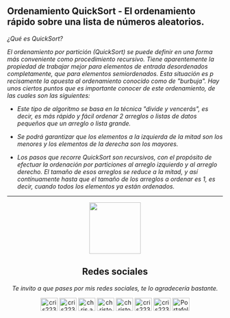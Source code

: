 ## Ordenamiento QuickSort - El ordenamiento rápido sobre una lista de números aleatorios.

<i><p aligh="justify">
¿Qué es QuickSort?

El ordenamiento por partición (QuickSort) se puede definir en una forma más conveniente como procedimiento recursivo. Tiene
aparentemente la propiedad de trabajar mejor para elementos de entrada desordenados completamente, que para elementos
semiordenados. Esta situación es p recisamente la opuesta al ordenamiento conocido como de "burbuja". Hay unos ciertos puntos
que es importante conocer de este ordenamiento, de las cuales son las siguientes:

- Este tipo de algoritmo se basa en la técnica "divide y vencerás", es decir, es más rápido y fácil ordenar 2 arreglos o
  listas de datos pequeños que un arreglo o lista grande.

- Se podrá garantizar que los elementos a la izquierda de la mitad son los menores y los elementos de la derecha son los
  mayores.

- Los pasos que recorre QuickSort son recursivos, con el propósito de efectuar la ordenación por particiones al arreglo
  izquierdo y al arreglo derecho. El tamaño de esos arreglos se reduce a la mitad, y así contínuamente hasta que el tamaño
  de los arreglos a ordenar es 1, es decir, cuando todos los elementos ya están ordenados.</p></i>

---

<p align="center"><img width="120" src="https://user-images.githubusercontent.com/6661165/91657958-61b4fd00-eb00-11ea-9def-dc7ef5367e34.png" />
<h2 align="center">Redes sociales</h2></p>
<i><p align="center">Te invito a que pases por mis redes sociales, te lo agradecería bastante.</p></i>
  
<p align="center">
<a href="https://fb.com/cris223511" target="_blank"><img align="center" src="https://raw.githubusercontent.com/rahuldkjain/github-profile-readme-generator/master/src/images/icons/Social/facebook.svg" alt="cris223511" height="30" width="40" /></a>
<a href="https://twitter.com/cris223511" target="_blank"><img align="center" src="https://raw.githubusercontent.com/rahuldkjain/github-profile-readme-generator/master/src/images/icons/Social/twitter.svg" alt="cris223511" height="30" width="40" /></a>
<a href="https://instagram.com/cris223511" target="_blank"><img align="center" src="https://raw.githubusercontent.com/rahuldkjain/github-profile-readme-generator/master/src/images/icons/Social/instagram.svg" alt="chris.antps_18" height="30" width="40" /></a>
<a href="https://www.youtube.com/channel/UC9CdEoE4egh0uHrHMn7J5lA" target="_blank"><img align="center" src="https://raw.githubusercontent.com/rahuldkjain/github-profile-readme-generator/master/src/images/icons/Social/youtube.svg" alt="christopher ps" height="30" width="40" /></a>
<a href="https://www.linkedin.com/in/cris223511/" target="_blank"><img align="center" src="https://raw.githubusercontent.com/rahuldkjain/github-profile-readme-generator/master/src/images/icons/Social/linked-in-alt.svg" alt="christopher PS" height="30" width="40" /></a>
<a href="https://stackoverflow.com/users/cris223511" target="_blank"><img align="center" src="https://raw.githubusercontent.com/rahuldkjain/github-profile-readme-generator/master/src/images/icons/Social/stack-overflow.svg" alt="cris223511" height="30" width="40" /></a>
<a href="https://github.com/cris223511" target="_blank"><img align="center" src="https://raw.githubusercontent.com/rahuldkjain/github-profile-readme-generator/master/src/images/icons/Social/github.svg" alt="cris223511" height="30" width="40" /></a>
<a href="https://cris223511.github.io/portafolio/" target="_blank"><img align="center" src="https://raw.githubusercontent.com/rahuldkjain/github-profile-readme-generator/master/src/images/icons/Social/dribbble.svg" alt="Portafolio" height="30" width="40" /></a>
</p>
